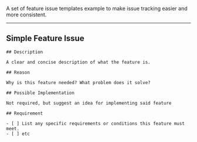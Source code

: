 A set of feature issue templates example to make issue tracking easier and more consistent.


---

## Simple Feature Issue

```
## Description

A clear and concise description of what the feature is.

## Reason

Why is this feature needed? What problem does it solve?

## Possible Implementation

Not required, but suggest an idea for implementing said feature

## Requirement

- [ ] List any specific requirements or conditions this feature must meet.
- [ ] etc
```
